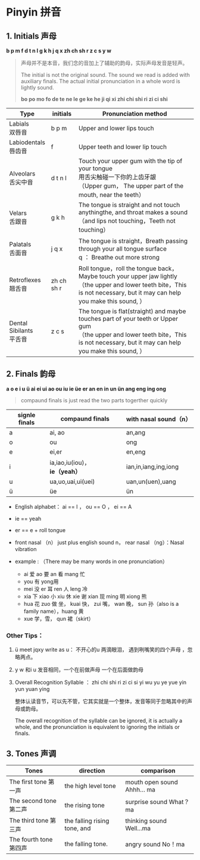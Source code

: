 # Pinyin  拼音



## 1. Initials 声母

**b p m f d t n l g k h j q x zh ch sh r z c s y w**

>  声母并不是本音，我们念的音加上了辅助的韵母，实际声母发音是轻声。
>
> The initial is not the original sound. The sound we read is added with auxiliary finals. The actual initial pronunciation in a whole word is lightly sound.
>
> **bo po mo fo de te ne le ge ke he ji qi xi zhi chi shi ri zi ci shi**



| Type                    | initials | Pronunciation method |
| ----------------------- | -------- | -------------------- |
| Labials <br/>双唇音      |  b p m   | Upper and lower lips touch |
| Labiodentals <br/>唇齿音 |     f    | Upper teeth and lower lip touch |
| Alveolars<br/>舌尖中音 | d t n l  | Touch your upper gum with the tip of your tongue<br/>用舌尖触碰一下你的上齿牙龈<br/>（Upper gum， The upper part of the mouth,  near the teeth） |
|Velars<br/>舌跟音 | g k h  |The tongue is straight and  not touch anythingthe, and  throat makes a sound<br/>（and lips not touching，Teeth  not touching）<br/> |
|Palatals<br/>舌面音 | j q x |The tongue is straight，Breath passing through your all tongue surface <br/>q ： Breathe out more strong |
|Retroflexes<br/>翘舌音  |zh ch sh r  | Roll tongue，roll the tongue back， Maybe touch your upper jaw lightly <br/>（the upper and lower teeth bite，This is not necessary, but it may can help you make this sound,  ） |
|Dental<br/>Sibilants<br/>平舌音 |  z c s  |The tongue is flat(straight) and maybe touches part of your teeth or Upper gum <br/>（the upper and lower teeth bite，This is not necessary, but it may can help you make this sound,  ）  |



## 2. Finals 韵母

**a o e i u ü ai ei ui ao ou iu ie üe er an en in un ün ang eng ing ong**

>  compaund finals  is just read the two parts  togerther quickly

| signle finals | compaund finals   | with nasal sound（n）  |
| ------------- | ----------------- | -------------------- |
| a             | ai, ao            | an,ang               |
| o             | ou                | ong                  |
| e             | ei,er             | en,eng               |
| i             | ia,iao,iu(iou)，**ie（yeah）** | ian,in,iang,ing,iong |
| u             | ua,uo,uai,ui(uei) | uan,un(uen),uang     |
| ü                                | üe | ün|

- English alphabet： ai == I ， ou == O ， ei == A

- ie == yeah
- er == e + roll tongue
- front nasal （n） just plus english sound n，  rear nasal （ng）：Nasal vibration
- example :   （There may be many words in one pronunciation）
  - ai 爱   ao 要    an 看   mang 忙     
  - you 有   yong用  
  - mei 没   er 耳   ren 人   leng 冷
  - xia 下   xiao 小  xiu 休  xie 谢     xian 现   ming 明   xiong 熊
  - hua 花   zuo 做 坐，  kuai 快， zui 嘴，  wan 晚， sun 孙（also is a family name），huang 黄
  - xue 学，雪，  qun 裙（skirt） 

### Other Tips：

1. ü meet jqxy write as u：  不开心的u 两滴眼泪， 遇到咧嘴笑的四个声母 ，忽略两点。

2. y w 和i u 发音相同，一个在前做声母  一个在后面做韵母

3. Overall Recognition Syllable ： zhi chi shi ri zi ci si yi wu yu ye yue yin yun yuan ying

   整体认读音节，可以先不管，它其实就是一个整体，发音等同于忽略其中的声母或韵母。

   The overall recognition of the syllable can be ignored, it is actually a whole, and the pronunciation is equivalent to ignoring the initials or finals.
   
   

## 3. Tones 声调

|Tones |  direction | comparison |
| ------------- | ----------------- | -------------------- |
|The first tone       第一声|the high level tone|mouth open sound Ahhh… ma |
|The second tone 第二声 | the rising tone|surprise sound What？ma|
|The third tone     第三声 |the falling rising tone, and| thinking sound Well...ma |
|The fourth tone   第四声 | the falling tone.|angry sound No！ma|



